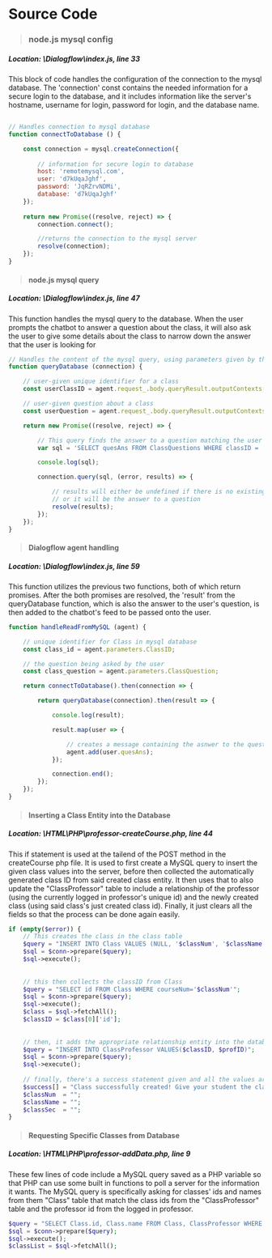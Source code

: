 # Source Code

> ### node.js mysql config ####
##### Location: \Dialogflow\index.js, line 33
This block of code handles the configuration of the connection to the mysql database. The 'connection' const contains the needed information for a secure login to the database, and it includes information like the server's hostname, username for login, password for login, and the database name.

```javascript

// Handles connection to mysql database
function connectToDatabase () {

	const connection = mysql.createConnection({
      
		// information for secure login to database
		host: 'remotemysql.com',
		user: 'd7kUqaJghf',
		password: 'JqRZrvNDMi',
		database: 'd7kUqaJghf'
	});
    
	return new Promise((resolve, reject) => {
		connection.connect();

		//returns the connection to the mysql server
		resolve(connection);
	});
}
```



> #### node.js mysql query ####
##### Location: \Dialogflow\index.js, line 47
This function handles the mysql query to the database. When the user prompts the chatbot to answer a question about the class, it will also ask the user to give some details about the class to narrow down the answer that the user is looking for

```javascript
// Handles the content of the mysql query, using parameters given by the user
function queryDatabase (connection) {

	// user-given unique identifier for a class
	const userClassID = agent.request_.body.queryResult.outputContexts[0].parameters['ClassID.original'].toString();

	// user-given question about a class
	const userQuestion = agent.request_.body.queryResult.outputContexts[0].parameters['ClassQuestion.original'].toString();

	return new Promise((resolve, reject) => {

		// This query finds the answer to a question matching the user given value for a course with matching id
		var sql = 'SELECT quesAns FROM ClassQuestions WHERE classID = ' + userClassID + ' AND quesText = "' + userQuestion + '"';

		console.log(sql);

		connection.query(sql, (error, results) => {

			// results will either be undefined if there is no existing question that meets the needs of the query
			// or it will be the answer to a question
			resolve(results);
		});
	});
}
```



> #### Dialogflow agent handling ####
##### Location: \Dialogflow\index.js, line 59
This function utilizes the previous two functions, both of which return promises. After the both promises are resolved, the 'result' from the queryDatabase function, which is also the answer to the user's question, is then added to the chatbot's feed to be passed onto the user.

```javascript
function handleReadFromMySQL (agent) {

	// unique identifier for Class in mysql database
	const class_id = agent.parameters.ClassID;

	// the question being asked by the user
	const class_question = agent.parameters.ClassQuestion;

	return connectToDatabase().then(connection => {

		return queryDatabase(connection).then(result => {

			console.log(result);

			result.map(user => {

				// creates a message containing the asnwer to the question that is sent to the user by the chatbot
				agent.add(user.quesAns);
			});

			connection.end();
		});
	});
}
```



> #### Inserting a Class Entity into the Database ####
##### Location: \HTML\PHP\professor-createCourse.php, line 44
This if statement is used at the tailend of the POST method in the createCourse php file. It is used to first create a MySQL query to insert the given class values into the server, before then collected the automatically generated class ID from said created class entity. It then uses that to also update the "ClassProfessor" table to include a relationship of the professor (using the currently logged in professor's unique id) and the newly created class (using said class's just created class id). Finally, it just clears all the fields so that the process can be done again easily.

```php
if (empty($error)) {
	// This creates the class in the class table
	$query = "INSERT INTO Class VALUES (NULL, '$classNum', '$className', $classSec)";
	$sql = $conn->prepare($query);
	$sql->execute();
	
	
	// this then collects the classID from Class
	$query = "SELECT id FROM Class WHERE courseNum='$classNum'";
	$sql = $conn->prepare($query);
	$sql->execute();
	$class = $sql->fetchAll();
	$classID = $class[0]['id'];
	
	
	// then, it adds the appropriate relationship entity into the database
	$query = "INSERT INTO ClassProfessor VALUES($classID, $profID)";
	$sql = $conn->prepare($query);
	$sql->execute();
	
	// finally, there's a success statement given and all the values are cleared
	$success[] = "Class successfully created! Give your student the class number '$classID' so they can sign up for it!";
	$classNum  = "";
	$className = "";
	$classSec  = "";
}
```



> #### Requesting Specific Classes from Database ####
##### Location: \HTML\PHP\professor-addData.php, line 9
These few lines of code include a MySQL query saved as a PHP variable so that PHP can use some built in functions to poll a server for the information it wants. The MySQL query is specifically asking for classes' ids and names from them "Class" table that match the class ids from the "ClassProfessor" table and the professor id from the logged in professor.

```php
$query = "SELECT Class.id, Class.name FROM Class, ClassProfessor WHERE Class.id = ClassProfessor.classID AND ClassProfessor.profID = $profID ORDER BY Class.id";
$sql = $conn->prepare($query);
$sql->execute();
$classList = $sql->fetchAll();
```

